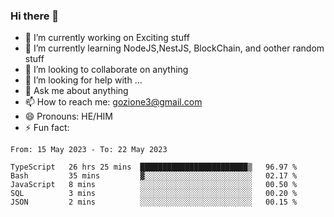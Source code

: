 ### Hi there 👋

<!--
**charlieScript/charlieScript** is a ✨ _special_ ✨ repository because its `README.md` (this file) appears on your GitHub profile.

Here are some ideas to get you started: -->

- 🔭 I’m currently working on Exciting stuff
- 🌱 I’m currently learning NodeJS,NestJS, BlockChain, and oother random stuff
- 👯 I’m looking to collaborate on anything
- 🤔 I’m looking for help with ...
- 💬 Ask me about anything
- 📫 How to reach me: gozione3@gmail.com
- 😄 Pronouns: HE/HIM
- ⚡ Fun fact: 
<!--START_SECTION:waka-->

```text
From: 15 May 2023 - To: 22 May 2023

TypeScript   26 hrs 25 mins  ████████████████████████▒   96.97 %
Bash         35 mins         ▓░░░░░░░░░░░░░░░░░░░░░░░░   02.17 %
JavaScript   8 mins          ░░░░░░░░░░░░░░░░░░░░░░░░░   00.50 %
SQL          3 mins          ░░░░░░░░░░░░░░░░░░░░░░░░░   00.20 %
JSON         2 mins          ░░░░░░░░░░░░░░░░░░░░░░░░░   00.15 %
```

<!--END_SECTION:waka-->
